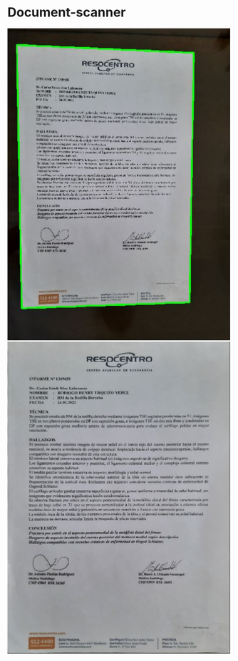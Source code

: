 # Document-scanner
<p float="middle">
  
<img src="https://github.com/rodrigourquizo/Document-scanner-/blob/master/images/contours.JPG" width="500" height="700"> <img src="https://github.com/rodrigourquizo/Document-scanner-/blob/master/images/scanned.JPG" width="500" height="700">
 
</p>
